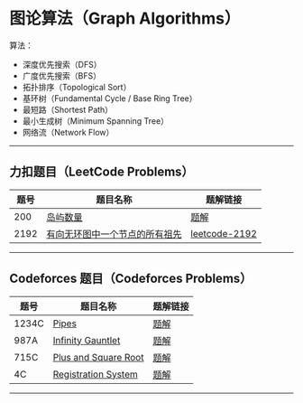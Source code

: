 # 图论算法（Graph Algorithms）

算法：

- 深度优先搜索（DFS）  
- 广度优先搜索（BFS）  
- 拓扑排序（Topological Sort）  
- 基环树（Fundamental Cycle / Base Ring Tree）  
- 最短路（Shortest Path）  
- 最小生成树（Minimum Spanning Tree）  
- 网络流（Network Flow）

---

## 力扣题目（LeetCode Problems）

| 题号 | 题目名称                                         | 题解链接                              |
|-------|------------------------------------------------|-------------------------------------|
| 200   | [岛屿数量](https://leetcode.cn/problems/number-of-islands/)                   | [题解](./200-number-of-islands.md)           |
| 2192  | [有向无环图中一个节点的所有祖先](https://leetcode.cn/problems/all-ancestors-of-a-node-in-a-directed-acyclic-graph/description/) | [leetcode-2192](solution/leetcode2192.md) |

---

## Codeforces 题目（Codeforces Problems）

| 题号    | 题目名称                                             | 题解链接                              |
|---------|------------------------------------------------------|-------------------------------------|
| 1234C   | [Pipes](https://codeforces.com/problemset/problem/1234/C)                 | [题解](./cf/1234C-pipes.md)          |
| 987A    | [Infinity Gauntlet](https://codeforces.com/problemset/problem/987/A)      | [题解](./cf/987A-infinity-gauntlet.md) |
| 715C    | [Plus and Square Root](https://codeforces.com/problemset/problem/715/C)   | [题解](./cf/715C-plus-square-root.md) |
| 4C      | [Registration System](https://codeforces.com/problemset/problem/4/C)      | [题解](./cf/4C-registration-system.md) |

---
